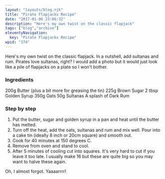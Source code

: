 ```yaml
---
layout: "layouts/blog.njk"
title: "Pirate Flapjacks Recipe"
date: "2017-01-06 23:06:32"
description: "Here's my own twist on the classic flapjack"
tags: ["blog","archive"]
eleventyNavigation:
  key: "Pirate Flapjacks Recipe"
wpid: "374"
---
```

Here's my own twist on the classic flapjack. In a nutshell, add sultanas and rum. Pirates love sultanas, right? I would add a photo but it would just look like a pile of flapjacks on a plate so I won't bother.
<h3>Ingredients</h3>
200g Butter (plus a bit more for greasing the tin)
225g Brown Sugar
2 tbsp Golden Syrup
350g Oats
50g Sultanas
A splash of Dark Rum
<h3>Step by step</h3>
<ol>
	<li>Put the butter, sugar and golden syrup in a pan and heat until the butter has melted.</li>
	<li>Turn off the heat, add the oats, sultanas and rum and mix well. Pour into a cake tin (ideally 8 inch or 20cm square) and smooth out.</li>
	<li>Cook for 40 minutes at 150 degrees C.</li>
	<li>Remove from oven and stand to cool.</li>
	<li>After 5 minutes of cooling cut into squares. It's very hard to cut if you leave it too late. I usually make 16 but these are quite big so you may want to halve these again.</li>
</ol>
Oh, I almost forgot. Yaaaarrrr!